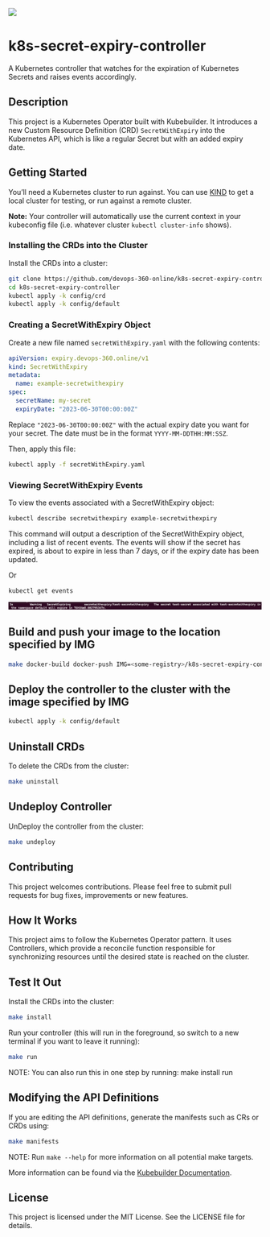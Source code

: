 <a href="https://www.buymeacoffee.com/ladibnasr"><img src="https://img.buymeacoffee.com/button-api/?text=Buy me a coffee&emoji=&slug=ladibnasr&button_colour=FFDD00&font_colour=000000&font_family=Comic&outline_colour=000000&coffee_colour=ffffff" /></a>

# k8s-secret-expiry-controller

A Kubernetes controller that watches for the expiration of Kubernetes Secrets and raises events accordingly.

## Description

This project is a Kubernetes Operator built with Kubebuilder. It introduces a new Custom Resource Definition (CRD) `SecretWithExpiry` into the Kubernetes API, which is like a regular Secret but with an added expiry date.

## Getting Started

You’ll need a Kubernetes cluster to run against. You can use [KIND](https://sigs.k8s.io/kind) to get a local cluster for testing, or run against a remote cluster.

**Note:** Your controller will automatically use the current context in your kubeconfig file (i.e. whatever cluster `kubectl cluster-info` shows).

### Installing the CRDs into the Cluster

Install the CRDs into a cluster:

```sh
git clone https://github.com/devops-360-online/k8s-secret-expiry-controller.git
cd k8s-secret-expiry-controller
kubectl apply -k config/crd
kubectl apply -k config/default
```

### Creating a SecretWithExpiry Object

Create a new file named `secretWithExpiry.yaml` with the following contents:

```yaml
apiVersion: expiry.devops-360.online/v1
kind: SecretWithExpiry
metadata:
  name: example-secretwithexpiry
spec:
  secretName: my-secret
  expiryDate: "2023-06-30T00:00:00Z"
```

Replace `"2023-06-30T00:00:00Z"` with the actual expiry date you want for your secret. The date must be in the format `YYYY-MM-DDTHH:MM:SSZ`.

Then, apply this file:

```sh
kubectl apply -f secretWithExpiry.yaml
```

### Viewing SecretWithExpiry Events

To view the events associated with a SecretWithExpiry object:

```sh
kubectl describe secretwithexpiry example-secretwithexpiry
```

This command will output a description of the SecretWithExpiry object, including a list of recent events. The events will show if the secret has expired, is about to expire in less than 7 days, or if the expiry date has been updated.

Or

```sh
kubectl get events
```

![warn_expiring_secret_event](images/warn_expiring_secret_event.png)

## Build and push your image to the location specified by IMG

```sh
make docker-build docker-push IMG=<some-registry>/k8s-secret-expiry-controller:tag
```

## Deploy the controller to the cluster with the image specified by IMG

```sh
kubectl apply -k config/default
```

## Uninstall CRDs

To delete the CRDs from the cluster:

```sh
make uninstall
```

## Undeploy Controller

UnDeploy the controller from the cluster:

```sh
make undeploy
```

## Contributing

This project welcomes contributions. Please feel free to submit pull requests for bug fixes, improvements or new features.

## How It Works

This project aims to follow the Kubernetes Operator pattern. It uses Controllers, which provide a reconcile function responsible for synchronizing resources until the desired state is reached on the cluster.

## Test It Out

Install the CRDs into the cluster:

```sh
make install
```

Run your controller (this will run in the foreground, so switch to a new terminal if you want to leave it running):

```sh
make run
```

NOTE: You can also run this in one step by running: make install run

## Modifying the API Definitions

If you are editing the API definitions, generate the manifests such as CRs or CRDs using:

```sh
make manifests
```

NOTE: Run `make --help` for more information on all potential make targets.

More information can be found via the [Kubebuilder Documentation](https://book.kubebuilder.io/introduction.html).

## License

This project is licensed under the MIT License. See the LICENSE file for details.

